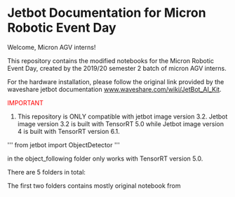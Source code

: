 # Jetbot Documentation for Micron Robotic Event Day 


Welcome, Micron AGV interns!

This repository contains the modified notebooks for the Micron Robotic Event Day, created by the 2019/20 semester 2 batch of micron AGV interns.

For the hardware installation, please follow the original link provided by the waveshare jetbot documentation www.waveshare.com/wiki/JetBot_AI_Kit. 

<font color='red'>IMPORTANT </font>

1. This repository is ONLY compatible with jetbot image version 3.2. Jetbot image version 3.2 is built with TensorRT 5.0 while Jetbot image version 4 is built with TensorRT version 6.1. 

'''
from jetbot import ObjectDetector 
'''

in the object_following folder only works with TensorRT version 5.0.





There are 5 folders in total:

The first two folders contains mostly original notebook from 
